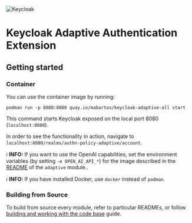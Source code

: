 ![Keycloak](docs/img/keycloak-adaptive-colored.png)

# Keycloak Adaptive Authentication Extension

## Getting started

### Container

You can use the container image by running:

    podman run -p 8080:8080 quay.io/mabartos/keycloak-adaptive-all start

This command starts Keycloak exposed on the local port 8080 (`localhost:8080`).

In order to see the functionality in action, navigate to `localhost:8080/realms/authn-policy-adaptive/account`.

ℹ️ **INFO:** If you want to use the OpenAI capabilities, set the environment variables (by setting `-e OPEN_AI_API_*`) for the image described in the [README](adaptive/README.md#integration-with-openai) of the `adaptive` module..

ℹ️ **INFO:** If you have installed Docker, use `docker` instead of `podman`.

### Building from Source

To build from source every module, refer to particular READMEs, or follow [building and working with the code base](docs/building-source.md) guide.